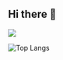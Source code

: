 ## Hi there 👋

![](https://github-readme-stats.vercel.app/api?username=neutrino2306&show_icons=true&theme=transparent)

![Top Langs](https://github-readme-stats.vercel.app/api/top-langs/?username=neutrino2306&layout=compact&theme=tokyonight)


<!--![Visitor Count](https://profile-counter.glitch.me/neutrino2306/count.svg)-->



<!--
**neutrino2306/neutrino2306** is a ✨ _special_ ✨ repository because its `README.md` (this file) appears on your GitHub profile.

Here are some ideas to get you started:

- 🔭 I’m currently working on ...
- 🌱 I’m currently learning ...
- 👯 I’m looking to collaborate on ...
- 🤔 I’m looking for help with ...
- 💬 Ask me about ...
- 📫 How to reach me: ...
- 😄 Pronouns: ...
- ⚡ Fun fact: ...
-->
